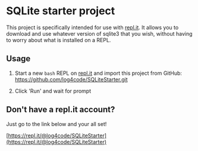 
# SQLite starter project

This project is specifically intended for use with [repl.it](https://repl.it). It allows you to download and use whatever version of sqlite3 that you wish, without having to worry about what is installed on a REPL.

## Usage

1. Start a new `bash` REPL on [repl.it](https://repl.it) and import this project from GitHub: https://github.com/log4code/SQLiteStarter.git

2. Click 'Run' and wait for prompt

## Don't have a repl.it account? 

Just go to the link below and your all set!

[https://repl.it/@log4code/SQLiteStarter](https://repl.it/@log4code/SQLiteStarter)
